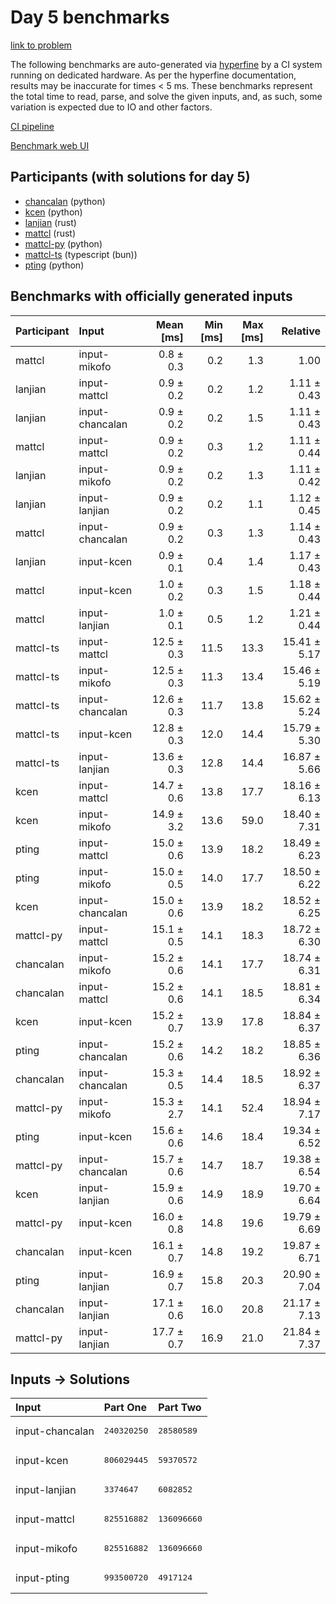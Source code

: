 # Day 5 benchmarks

[link to problem](https://adventofcode.com/2023/day/5)

The following benchmarks are auto-generated via
[hyperfine](https://github.com/sharkdp/hyperfine) by a CI system running on
dedicated hardware. As per the hyperfine documentation, results may be
inaccurate for times < 5 ms. These benchmarks represent the total time to read,
parse, and solve the given inputs, and, as such, some variation is expected due
to IO and other factors.

[CI pipeline](http://ci.papercode.net:8080/teams/main/pipelines/aoc2023)

[Benchmark web UI](https://aoc.ancalagon.black)


## Participants (with solutions for day 5)

- [chancalan](https://github.com/chancalan/aoc2023) (python)
- [kcen](https://github.com/kcen/aoc2023) (python)
- [lanjian](https://github.com/lanjian/aoc-2023) (rust)
- [mattcl](https://github.com/mattcl/aoc2023) (rust)
- [mattcl-py](https://github.com/mattcl/aoc2023-py) (python)
- [mattcl-ts](https://github.com/mattcl/aoc2023-js) (typescript (bun))
- [pting](https://github.com/pting/aoc2023) (python)


## Benchmarks with officially generated inputs

| Participant | Input | Mean [ms] | Min [ms] | Max [ms] | Relative |
|:---|:---|---:|---:|---:|---:|
| mattcl | input-mikofo | 0.8 ± 0.3 | 0.2 | 1.3 | 1.00 |
| lanjian | input-mattcl | 0.9 ± 0.2 | 0.2 | 1.2 | 1.11 ± 0.43 |
| lanjian | input-chancalan | 0.9 ± 0.2 | 0.2 | 1.5 | 1.11 ± 0.43 |
| mattcl | input-mattcl | 0.9 ± 0.2 | 0.3 | 1.2 | 1.11 ± 0.44 |
| lanjian | input-mikofo | 0.9 ± 0.2 | 0.2 | 1.3 | 1.11 ± 0.42 |
| lanjian | input-lanjian | 0.9 ± 0.2 | 0.2 | 1.1 | 1.12 ± 0.45 |
| mattcl | input-chancalan | 0.9 ± 0.2 | 0.3 | 1.3 | 1.14 ± 0.43 |
| lanjian | input-kcen | 0.9 ± 0.1 | 0.4 | 1.4 | 1.17 ± 0.43 |
| mattcl | input-kcen | 1.0 ± 0.2 | 0.3 | 1.5 | 1.18 ± 0.44 |
| mattcl | input-lanjian | 1.0 ± 0.1 | 0.5 | 1.2 | 1.21 ± 0.44 |
| mattcl-ts | input-mattcl | 12.5 ± 0.3 | 11.5 | 13.3 | 15.41 ± 5.17 |
| mattcl-ts | input-mikofo | 12.5 ± 0.3 | 11.3 | 13.4 | 15.46 ± 5.19 |
| mattcl-ts | input-chancalan | 12.6 ± 0.3 | 11.7 | 13.8 | 15.62 ± 5.24 |
| mattcl-ts | input-kcen | 12.8 ± 0.3 | 12.0 | 14.4 | 15.79 ± 5.30 |
| mattcl-ts | input-lanjian | 13.6 ± 0.3 | 12.8 | 14.4 | 16.87 ± 5.66 |
| kcen | input-mattcl | 14.7 ± 0.6 | 13.8 | 17.7 | 18.16 ± 6.13 |
| kcen | input-mikofo | 14.9 ± 3.2 | 13.6 | 59.0 | 18.40 ± 7.31 |
| pting | input-mattcl | 15.0 ± 0.6 | 13.9 | 18.2 | 18.49 ± 6.23 |
| pting | input-mikofo | 15.0 ± 0.5 | 14.0 | 17.7 | 18.50 ± 6.22 |
| kcen | input-chancalan | 15.0 ± 0.6 | 13.9 | 18.2 | 18.52 ± 6.25 |
| mattcl-py | input-mattcl | 15.1 ± 0.5 | 14.1 | 18.3 | 18.72 ± 6.30 |
| chancalan | input-mikofo | 15.2 ± 0.6 | 14.1 | 17.7 | 18.74 ± 6.31 |
| chancalan | input-mattcl | 15.2 ± 0.6 | 14.1 | 18.5 | 18.81 ± 6.34 |
| kcen | input-kcen | 15.2 ± 0.7 | 13.9 | 17.8 | 18.84 ± 6.37 |
| pting | input-chancalan | 15.2 ± 0.6 | 14.2 | 18.2 | 18.85 ± 6.36 |
| chancalan | input-chancalan | 15.3 ± 0.5 | 14.4 | 18.5 | 18.92 ± 6.37 |
| mattcl-py | input-mikofo | 15.3 ± 2.7 | 14.1 | 52.4 | 18.94 ± 7.17 |
| pting | input-kcen | 15.6 ± 0.6 | 14.6 | 18.4 | 19.34 ± 6.52 |
| mattcl-py | input-chancalan | 15.7 ± 0.6 | 14.7 | 18.7 | 19.38 ± 6.54 |
| kcen | input-lanjian | 15.9 ± 0.6 | 14.9 | 18.9 | 19.70 ± 6.64 |
| mattcl-py | input-kcen | 16.0 ± 0.8 | 14.8 | 19.6 | 19.79 ± 6.69 |
| chancalan | input-kcen | 16.1 ± 0.7 | 14.8 | 19.2 | 19.87 ± 6.71 |
| pting | input-lanjian | 16.9 ± 0.7 | 15.8 | 20.3 | 20.90 ± 7.04 |
| chancalan | input-lanjian | 17.1 ± 0.6 | 16.0 | 20.8 | 21.17 ± 7.13 |
| mattcl-py | input-lanjian | 17.7 ± 0.7 | 16.9 | 21.0 | 21.84 ± 7.37 |


## Inputs -> Solutions

| Input | Part One | Part Two |
|:---|:---|:---|
|input-chancalan|<pre>240320250</pre>|<pre>28580589</pre>|
|input-kcen|<pre>806029445</pre>|<pre>59370572</pre>|
|input-lanjian|<pre>3374647</pre>|<pre>6082852</pre>|
|input-mattcl|<pre>825516882</pre>|<pre>136096660</pre>|
|input-mikofo|<pre>825516882</pre>|<pre>136096660</pre>|
|input-pting|<pre>993500720</pre>|<pre>4917124</pre>|
